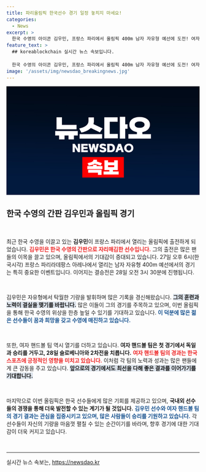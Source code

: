 ```yaml
---
title: 파리올림픽 한국선수 경기 일정 놓치지 마세요!
categories:
  - News
excerpt: >
  한국 수영의 아이콘 김우민, 프랑스 파리에서 올림픽 400m 남자 자유형 예선에 도전! 여자 핸드볼도 연승 행진에 나선다. 스포츠의 열기가 가득한 이 순간을 놓치지 마세요!
feature_text: >
  ## koreablockchain 실시간 뉴스 속보입니다.

  한국 수영의 아이콘 김우민, 프랑스 파리에서 올림픽 400m 남자 자유형 예선에 도전! 여자 핸드볼도 연승 행진에 나선다. 스포츠의 열기가 가득한 이 순간을 놓치지 마세요!
image: '/assets/img/newsdao_breakingnews.jpg'
---
```


<p><img src="/assets/img/newsdao_breakingnews.jpg" alt="koreablockchain 속보" /></p>

<h2 data-ke-size="size26">한국 수영의 간판 김우민과 올림픽 경기</h2>

<p data-ke-size="size16">&nbsp;</p>

<p data-ke-size="size16">최근 한국 수영을 이끌고 있는 <b>김우민</b>이 프랑스 파리에서 열리는 올림픽에 출전하게 되었습니다. <b><span style="color: #ee2323;">김우민은 한국 수영의 간판으로 자리매김한 선수입니다.</span></b> 그의 출전은 많은 팬들의 이목을 끌고 있으며, 올림픽에서의 기대감이 증대되고 있습니다. 27일 오후 6시(한국시각) 프랑스 파리라데팡스 아레나에서 열리는 남자 자유형 400m 예선에서의 경기는 특히 중요한 이벤트입니다. 이어지는 결승전은 28일 오전 3시 30분에 진행됩니다.</p>

<p data-ke-size="size16">&nbsp;</p>

<p data-ke-size="size16">김우민은 자유형에서 탁월한 기량을 발휘하며 많은 기록을 경신해왔습니다. <b><span style="background-color: #21538527;">그의 훈련과 노력이 결실을 맺기를 바랍니다.</span></b> 많은 이들이 그의 경기를 주목하고 있으며, 이번 올림픽을 통해 한국 수영의 위상을 한층 높일 수 있기를 기대하고 있습니다. <b><span style="color: #1a5490;">이 덕분에 많은 젊은 선수들이 꿈과 희망을 갖고 수영에 매진하고 있습니다.</span></b></p>

<p data-ke-size="size16">&nbsp;</p>

<p data-ke-size="size16">또한, 여자 핸드볼 팀 역시 열기를 더하고 있습니다. <b>여자 핸드볼 팀은 첫 경기에서 독일과 승리를 거두고, 28일 슬로베니아와 2차전을 치릅니다.</b> <b><span style="color: #ee2323;">여자 핸드볼 팀의 경과는 한국 스포츠에 긍정적인 영향을 미치고 있습니다.</span></b> 이처럼 각 팀의 노력과 성과는 많은 팬들에게 큰 감동을 주고 있습니다. <b><span style="background-color: #21538527;">앞으로의 경기에서도 최선을 다해 좋은 결과를 이어가기를 기대합니다.</span></b></p>

<p data-ke-size="size16">&nbsp;</p>

<p data-ke-size="size16">마지막으로 이번 올림픽은 한국 선수들에게 많은 기회를 제공하고 있으며, <b>국내외 선수들의 경쟁을 통해 더욱 발전할 수 있는 계기가 될 것입니다.</b> <b><span style="color: #1a5490;">김우민 선수와 여자 핸드볼 팀의 경기 결과는 관심을 집중시키고 있으며, 많은 사람들이 승리를 기원하고 있습니다.</span></b> 각 선수들이 자신의 기량을 마음껏 펼칠 수 있는 순간이기를 바라며, 향후 경기에 대한 기대감이 더욱 커지고 있습니다.</p>

<p data-ke-size="size16">&nbsp;</p>

<hr>

<p data-ke-size="size16"></p>
실시간 뉴스 속보는, <a href="https://newsdao.kr" rel="dofollow">https://newsdao.kr</a>


